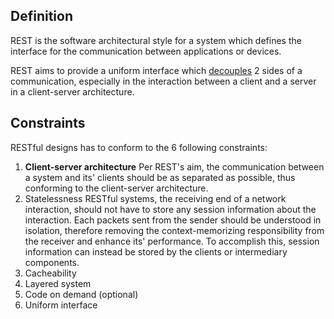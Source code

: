 ## Definition
REST is the software architectural style for a system which defines the interface for the communication between applications or devices.

REST aims to provide a uniform interface which [decouples](Decoupling%20definition.md) 2 sides of a communication, especially in the interaction between a client and a server in a client-server architecture.

## Constraints
RESTful designs has to conform to the 6 following constraints:
1.  **Client-server architecture**
Per REST's aim, the communication between a system and its' clients should be as separated as possible, thus conforming to the client-server architecture.
2. Statelessness
RESTful systems, the receiving end of a network interaction, should not have to store any session information about the interaction. Each packets sent from the sender should be understood in isolation, therefore removing the context-memorizing responsibility from the receiver and enhance its' performance.
To accomplish this, session information can instead be stored by the clients or intermediary components.
3. Cacheability
4. Layered system
5. Code on demand (optional)
6. Uniform interface